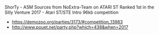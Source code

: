 ShorTy - ASM Sources from NoExtra-Team on ATARI ST
Ranked 1st in the Silly Venture 2017 - Atari ST/STE Intro 96kb competition
- https://demozoo.org/parties/3173/#competition_13983
- http://www.pouet.net/party.php?which=438&when=2017